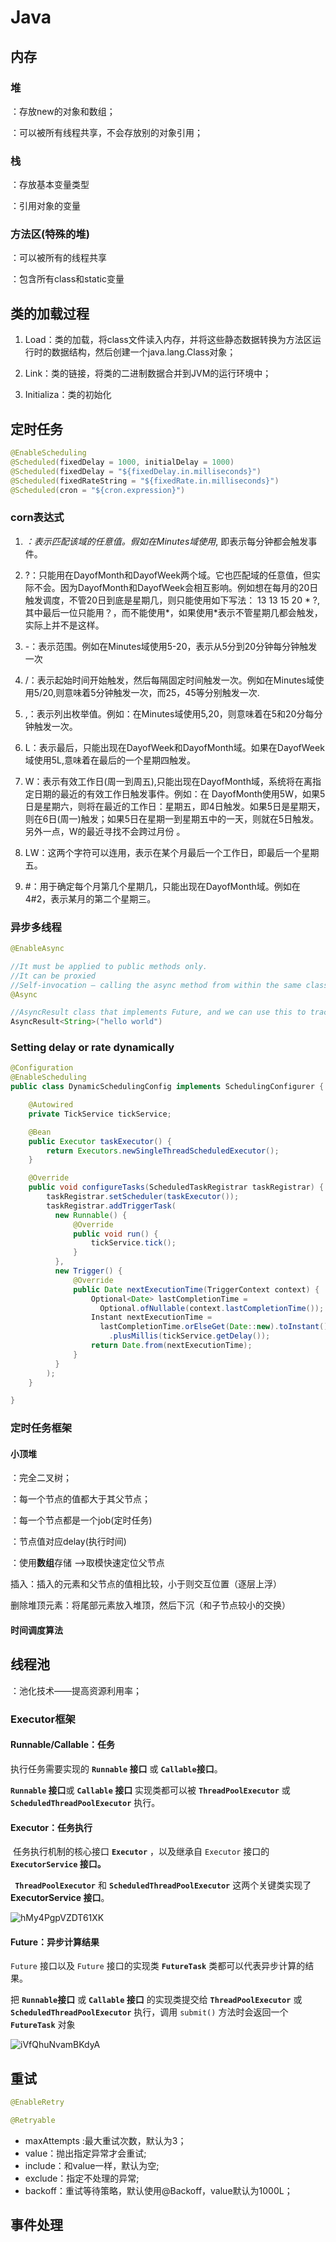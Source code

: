 # Java

## 内存

### 堆

：存放new的对象和数组；

：可以被所有线程共享，不会存放别的对象引用；

### 栈

：存放基本变量类型

：引用对象的变量

### 方法区(特殊的堆)

：可以被所有的线程共享

：包含所有class和static变量



## 类的加载过程

1. Load：类的加载，将class文件读入内存，并将这些静态数据转换为方法区运行时的数据结构，然后创建一个java.lang.Class对象；

2. Link：类的链接，将类的二进制数据合并到JVM的运行环境中；

3. Initializa：类的初始化

   

## 定时任务

```java
@EnableScheduling
@Scheduled(fixedDelay = 1000, initialDelay = 1000)
@Scheduled(fixedDelay = "${fixedDelay.in.milliseconds}")
@Scheduled(fixedRateString = "${fixedRate.in.milliseconds}")
@Scheduled(cron = "${cron.expression}")
```

### corn表达式

1. *：表示匹配该域的任意值。假如在Minutes域使用*, 即表示每分钟都会触发事件。

2. ?：只能用在DayofMonth和DayofWeek两个域。它也匹配域的任意值，但实际不会。因为DayofMonth和DayofWeek会相互影响。例如想在每月的20日触发调度，不管20日到底是星期几，则只能使用如下写法： 13 13 15 20 * ?, 其中最后一位只能用？，而不能使用*，如果使用*表示不管星期几都会触发，实际上并不是这样。　　

3. -：表示范围。例如在Minutes域使用5-20，表示从5分到20分钟每分钟触发一次 

4. /：表示起始时间开始触发，然后每隔固定时间触发一次。例如在Minutes域使用5/20,则意味着5分钟触发一次，而25，45等分别触发一次. 

5. ,：表示列出枚举值。例如：在Minutes域使用5,20，则意味着在5和20分每分钟触发一次。 

6. L：表示最后，只能出现在DayofWeek和DayofMonth域。如果在DayofWeek域使用5L,意味着在最后的一个星期四触发。 

7. W：表示有效工作日(周一到周五),只能出现在DayofMonth域，系统将在离指定日期的最近的有效工作日触发事件。例如：在 DayofMonth使用5W，如果5日是星期六，则将在最近的工作日：星期五，即4日触发。如果5日是星期天，则在6日(周一)触发；如果5日在星期一到星期五中的一天，则就在5日触发。另外一点，W的最近寻找不会跨过月份 。

8. LW：这两个字符可以连用，表示在某个月最后一个工作日，即最后一个星期五。 

9. #：用于确定每个月第几个星期几，只能出现在DayofMonth域。例如在4#2，表示某月的第二个星期三。

### 异步多线程

```java
@EnableAsync

//It must be applied to public methods only.
//It can be proxied
//Self-invocation — calling the async method from within the same class — won't work.
@Async

//AsyncResult class that implements Future, and we can use this to track the result of asynchronous method execution.
AsyncResult<String>("hello world")
```

### Setting delay or rate dynamically

```java
@Configuration
@EnableScheduling
public class DynamicSchedulingConfig implements SchedulingConfigurer {

    @Autowired
    private TickService tickService;

    @Bean
    public Executor taskExecutor() {
        return Executors.newSingleThreadScheduledExecutor();
    }

    @Override
    public void configureTasks(ScheduledTaskRegistrar taskRegistrar) {
        taskRegistrar.setScheduler(taskExecutor());
        taskRegistrar.addTriggerTask(
          new Runnable() {
              @Override
              public void run() {
                  tickService.tick();
              }
          },
          new Trigger() {
              @Override
              public Date nextExecutionTime(TriggerContext context) {
                  Optional<Date> lastCompletionTime =
                    Optional.ofNullable(context.lastCompletionTime());
                  Instant nextExecutionTime =
                    lastCompletionTime.orElseGet(Date::new).toInstant()
                      .plusMillis(tickService.getDelay());
                  return Date.from(nextExecutionTime);
              }
          }
        );
    }

}
```





### 定时任务框架

#### 小顶堆

：完全二叉树；

：每一个节点的值都大于其父节点；

：每一个节点都是一个job(定时任务)

：节点值对应delay(执行时间)

：使用**数组**存储 ——>取模快速定位父节点



插入：插入的元素和父节点的值相比较，小于则交互位置（逐层上浮）

删除堆顶元素：将尾部元素放入堆顶，然后下沉（和子节点较小的交换）



#### 时间调度算法



## 线程池

：池化技术——提高资源利用率；

### Executor框架

#### Runnable/Callable：任务

执行任务需要实现的 **`Runnable` 接口** 或 **`Callable`接口**。

**`Runnable` 接口**或 **`Callable` 接口** 实现类都可以被 **`ThreadPoolExecutor`** 或 **`ScheduledThreadPoolExecutor`** 执行。



#### Executor：任务执行

​	任务执行机制的核心接口 **`Executor`** ，以及继承自 `Executor` 接口的 **`ExecutorService` 接口。**

**`	ThreadPoolExecutor`** 和 **`ScheduledThreadPoolExecutor`** 这两个关键类实现了 **ExecutorService 接口**。



![hMy4PgpVZDT61XK](https://i.loli.net/2021/09/16/hMy4PgpVZDT61XK.jpg)

#### Future：异步计算结果

`Future` 接口以及 `Future` 接口的实现类 **`FutureTask`** 类都可以代表异步计算的结果。

把 **`Runnable`接口** 或 **`Callable` 接口** 的实现类提交给 **`ThreadPoolExecutor`** 或 **`ScheduledThreadPoolExecutor`** 执行，调用 `submit()` 方法时会返回一个 **`FutureTask`** 对象



![iVfQhuNvamBKdyA](https://i.loli.net/2021/09/16/iVfQhuNvamBKdyA.png)

## 重试

```java
@EnableRetry

@Retryable
```

- maxAttempts :最大重试次数，默认为3；
- value：抛出指定异常才会重试;
- include：和value一样，默认为空;
- exclude：指定不处理的异常;
- backoff：重试等待策略，默认使用@Backoff，value默认为1000L；



## 事件处理